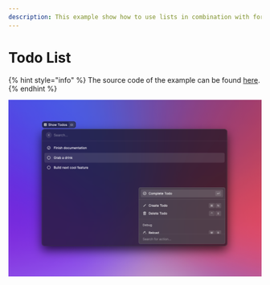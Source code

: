 ```yaml
---
description: This example show how to use lists in combination with forms.
---
```


# Todo List

{% hint style="info" %}
The source code of the example can be found [here](https://github.com/raycast/extensions/tree/main/examples/todo-list).
{% endhint %}

![Example: A simple todo list](../.gitbook/assets/example-todo-list.png)
